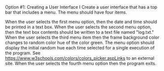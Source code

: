 Option #1:  Creating a User Interface I
Create a user interface that has a top bar that includes a menu. The menu should have four items.

When the user selects the first menu option, then the date and time should be printed in a text box.
When the user selects the second menu option, then the text box contents should be written to a text file named "log.txt."
When the user selects the third menu item then the frame background color changes to random color hue of the color green. The menu option should display the initial random hue each time selected for a single execution of the program. See https://www.w3schools.com/colors/colors_picker.aspLinks to an external site.
When the user selects the fourth menu option then the program exits.
